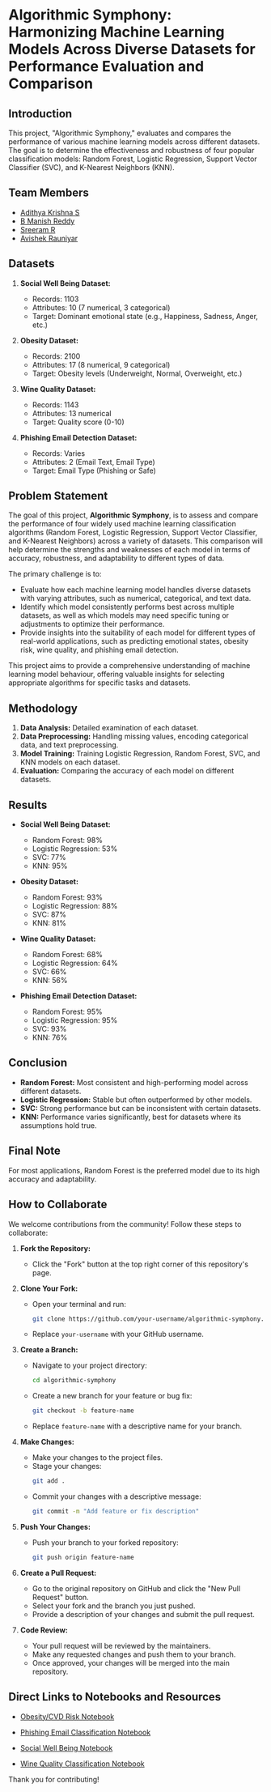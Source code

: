 # Algorithmic Symphony: Harmonizing Machine Learning Models Across Diverse Datasets for Performance Evaluation and Comparison

## Introduction

This project, "Algorithmic Symphony," evaluates and compares the performance of various machine learning models across different datasets. The goal is to determine the effectiveness and robustness of four popular classification models: Random Forest, Logistic Regression, Support Vector Classifier (SVC), and K-Nearest Neighbors (KNN).

## Team Members
- [Adithya Krishna S](https://github.com/quark365)
- [B Manish Reddy](https://github.com/Manish-2458)
- [Sreeram R](https://github.com/SreeramRajeev)
- [Avishek Rauniyar](https://github.com/Avishek8136)

## Datasets

1. **Social Well Being Dataset:**
   - Records: 1103
   - Attributes: 10 (7 numerical, 3 categorical)
   - Target: Dominant emotional state (e.g., Happiness, Sadness, Anger, etc.)

2. **Obesity Dataset:**
   - Records: 2100
   - Attributes: 17 (8 numerical, 9 categorical)
   - Target: Obesity levels (Underweight, Normal, Overweight, etc.)

3. **Wine Quality Dataset:**
   - Records: 1143
   - Attributes: 13 numerical
   - Target: Quality score (0-10)

4. **Phishing Email Detection Dataset:**
   - Records: Varies
   - Attributes: 2 (Email Text, Email Type)
   - Target: Email Type (Phishing or Safe)

## Problem Statement

The goal of this project, **Algorithmic Symphony**, is to assess and compare the performance of four widely used machine learning classification algorithms (Random Forest, Logistic Regression, Support Vector Classifier, and K-Nearest Neighbors) across a variety of datasets. This comparison will help determine the strengths and weaknesses of each model in terms of accuracy, robustness, and adaptability to different types of data.

The primary challenge is to:
- Evaluate how each machine learning model handles diverse datasets with varying attributes, such as numerical, categorical, and text data.
- Identify which model consistently performs best across multiple datasets, as well as which models may need specific tuning or adjustments to optimize their performance.
- Provide insights into the suitability of each model for different types of real-world applications, such as predicting emotional states, obesity risk, wine quality, and phishing email detection.

This project aims to provide a comprehensive understanding of machine learning model behaviour, offering valuable insights for selecting appropriate algorithms for specific tasks and datasets.

## Methodology

1. **Data Analysis:** Detailed examination of each dataset.
2. **Data Preprocessing:** Handling missing values, encoding categorical data, and text preprocessing.
3. **Model Training:** Training Logistic Regression, Random Forest, SVC, and KNN models on each dataset.
4. **Evaluation:** Comparing the accuracy of each model on different datasets.

## Results

- **Social Well Being Dataset:**
  - Random Forest: 98%
  - Logistic Regression: 53%
  - SVC: 77%
  - KNN: 95%

- **Obesity Dataset:**
  - Random Forest: 93%
  - Logistic Regression: 88%
  - SVC: 87%
  - KNN: 81%

- **Wine Quality Dataset:**
  - Random Forest: 68%
  - Logistic Regression: 64%
  - SVC: 66%
  - KNN: 56%

- **Phishing Email Detection Dataset:**
  - Random Forest: 95%
  - Logistic Regression: 95%
  - SVC: 93%
  - KNN: 76%

## Conclusion

- **Random Forest:** Most consistent and high-performing model across different datasets.
- **Logistic Regression:** Stable but often outperformed by other models.
- **SVC:** Strong performance but can be inconsistent with certain datasets.
- **KNN:** Performance varies significantly, best for datasets where its assumptions hold true.

## Final Note

For most applications, Random Forest is the preferred model due to its high accuracy and adaptability.

## How to Collaborate

We welcome contributions from the community! Follow these steps to collaborate:

1. **Fork the Repository:**
   - Click the "Fork" button at the top right corner of this repository's page.

2. **Clone Your Fork:**
   - Open your terminal and run:
     ```sh
     git clone https://github.com/your-username/algorithmic-symphony.git
     ```
   - Replace `your-username` with your GitHub username.

3. **Create a Branch:**
   - Navigate to your project directory:
     ```sh
     cd algorithmic-symphony
     ```
   - Create a new branch for your feature or bug fix:
     ```sh
     git checkout -b feature-name
     ```
   - Replace `feature-name` with a descriptive name for your branch.

4. **Make Changes:**
   - Make your changes to the project files.
   - Stage your changes:
     ```sh
     git add .
     ```
   - Commit your changes with a descriptive message:
     ```sh
     git commit -m "Add feature or fix description"
     ```

5. **Push Your Changes:**
   - Push your branch to your forked repository:
     ```sh
     git push origin feature-name
     ```

6. **Create a Pull Request:**
   - Go to the original repository on GitHub and click the "New Pull Request" button.
   - Select your fork and the branch you just pushed.
   - Provide a description of your changes and submit the pull request.

7. **Code Review:**
   - Your pull request will be reviewed by the maintainers.
   - Make any requested changes and push them to your branch.
   - Once approved, your changes will be merged into the main repository.

## Direct Links to Notebooks and Resources

- [Obesity/CVD Risk Notebook](https://github.com/Avishek8136/Algorithmic-Symphony/blob/main/Obesity%20or%20CVD%20Risk%20Prediction/Obesity.ipynb)

- [Phishing Email Classification Notebook](https://github.com/Avishek8136/Algorithmic-Symphony/blob/main/Phishing%20Email%20Classification/phishing_email.ipynb)

- [Social Well Being Notebook](https://github.com/Avishek8136/Algorithmic-Symphony/blob/main/Social%20Well%20Being/Social_Well_Being.ipynb)

- [Wine Quality Classification Notebook](https://github.com/Avishek8136/Algorithmic-Symphony/blob/main/Wine%20Quality%20Classification/Wine%20Quality.ipynb)

Thank you for contributing!
